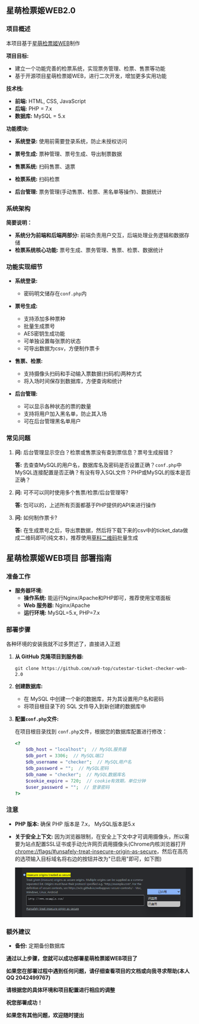 ## 星萌检票姬WEB2.0

### 项目概述

本项目基于[星萌检票姬WEB](https://gitee.com/miku_cute/cutestar-ticket-checker-web)制作

**项目目标:**

- 建立一个功能完善的检票系统，实现票务管理、检票、售票等功能
- 基于开源项目星萌检票姬WEB，进行二次开发，增加更多实用功能

**技术栈:**

- **前端:** HTML, CSS, JavaScript
- **后端:** PHP = 7.x
- **数据库:** MySQL = 5.x

**功能模块:**

- **系统登录:**  使用前需要登录系统，防止未授权访问

- **票号生成:** 票种管理、票号生成、导出制票数据
- **售票系统:** 扫码售票、退票
- **检票系统:** 扫码检票
- **后台管理:** 票务管理(手动售票、检票、黑名单等操作)、数据统计

### 系统架构

**简要说明：**

- **系统分为前端和后端两部分:** 前端负责用户交互，后端处理业务逻辑和数据存储
- **检票系统核心功能:** 票号生成、票务管理、售票、检票、数据统计

### 功能实现细节

- **系统登录:**
  - 密码明文储存在`conf.php`内

- **票号生成:**
  - 支持添加多种票种
  - 批量生成票号
  - AES密钥生成功能
  - 可单独设置每张票的状态
  - 可导出数据为csv，方便制作票卡
- **售票、检票:**
  - 支持摄像头扫码和手动输入票数据(扫码机)两种方式
  - 将入场时间保存到数据库，方便查询和统计
- **后台管理:**
  - 可以显示各种状态的票的数量
  - 支持将用户加入黑名单，防止其入场
  - 可在后台管理黑名单用户


### 常见问题

1. **问:** 后台管理显示空白？检票或售票没有查到票信息？票号生成报错？

   **答:** 去查查MySQL的用户名，数据库名及密码是否设置正确？`conf.php`中MySQL连接配置是否正确？有没有导入SQL文件？PHP或MySQL的版本是否正确？

2. **问:** 可不可以同时使用多个售票/检票/后台管理等?

   **答:** 包可以的，上述所有页面都基于PHP提供的API来进行操作

3. **问:** 如何制作票卡?

   **答:** 在生成票号之后，导出票数据，然后将下载下来的csv中的ticket_data做成二维码即可(纯文本)，推荐使用[草料二维码](https://cli.im/)批量生成

## 星萌检票姬WEB项目 部署指南

### 准备工作

- **服务器环境:**
  - **操作系统:** 能运行Nginx/Apache和PHP即可，推荐使用宝塔面板
  - **Web 服务器:** Nginx/Apache
  - **运行环境:** MySQL=5.x, PHP=7.x

### 部署步骤

各种环境的安装我就不过多赘述了，直接进入正题

1. **从 GitHub 克隆项目到服务器:**

   ```shell
   git clone https://github.com/xa9-top/cutestar-ticket-checker-web-2.0
   ```

2. **创建数据库:**

   - 在 MySQL 中创建一个新的数据库，并为其设置用户名和密码
   - 将项目根目录下的 SQL 文件导入到新创建的数据库中

3. **配置` conf.php `文件:**

   在项目根目录找到 `conf.php`文件，根据您的数据库配置进行修改：

   ```php
   <?
       $db_host = "localhost";  // MySQL服务器
       $db_port = 3306;  // MySQL端口
       $db_username = "checker";  // MySQL用户名  
       $db_password = "";  // MySQL密码
       $db_name = "checker";  // MySQL数据库名
       $cookie_expire = 720;  // cookie有效期，单位分钟
       $user_password = "";  // 登录密码
   ?>
   ```

### 注意

- **PHP 版本:** 确保 PHP 版本是 7.x， MySQL版本是5.x

- **关于安全上下文:**  因为浏览器限制，在安全上下文中才可调用摄像头，所以需要为站点配置SSL证书或手动允许网页调用摄像头(Chrome内核浏览器打开[chrome://flags/#unsafely-treat-insecure-origin-as-secure](chrome://flags/#unsafely-treat-insecure-origin-as-secure)，然后在高亮的选项输入目标域名将右边的按钮并改为"已启用"即可，如下图)

  ![](https://github.com/xa9-top/cutestar-ticket-checker-web-2.0/blob/master/Markdown-res/unsafely-treat-insecure-origin-as-secure.png)

### 额外建议

- **备份:** 定期备份数据库

**通过以上步骤，您就可以成功部署星萌检票姬WEB项目了**

**如果您在部署过程中遇到任何问题，请仔细查看项目的文档或向我寻求帮助(本人QQ 2042499767)**

**请根据您的具体环境和项目配置进行相应的调整**

**祝您部署成功！**

**如果您有其他问题，欢迎随时提出**
